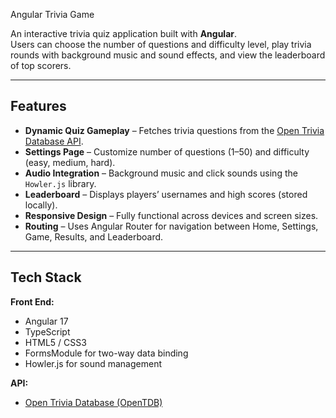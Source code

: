  Angular Trivia Game

An interactive trivia quiz application built with **Angular**.  
Users can choose the number of questions and difficulty level, play trivia rounds with background music and sound effects, and view the leaderboard of top scorers.  

---

##  Features

- **Dynamic Quiz Gameplay** – Fetches trivia questions from the [Open Trivia Database API](https://opentdb.com/).
-  **Settings Page** – Customize number of questions (1–50) and difficulty (easy, medium, hard).
-  **Audio Integration** – Background music and click sounds using the `Howler.js` library.
-  **Leaderboard** – Displays players’ usernames and high scores (stored locally).
-  **Responsive Design** – Fully functional across devices and screen sizes.
-  **Routing** – Uses Angular Router for navigation between Home, Settings, Game, Results, and Leaderboard.

---

##  Tech Stack

**Front End:**  
- Angular 17  
- TypeScript  
- HTML5 / CSS3  
- FormsModule for two-way data binding  
- Howler.js for sound management  

**API:**  
- [Open Trivia Database (OpenTDB)](https://opentdb.com/api_config.php)



